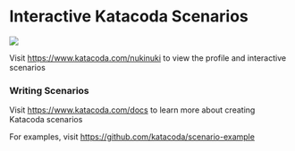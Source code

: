 # Interactive Katacoda Scenarios

[![](http://shields.katacoda.com/katacoda/nukinuki/count.svg)](https://www.katacoda.com/nukinuki "Get your profile on Katacoda.com")

Visit https://www.katacoda.com/nukinuki to view the profile and interactive scenarios

### Writing Scenarios
Visit https://www.katacoda.com/docs to learn more about creating Katacoda scenarios

For examples, visit https://github.com/katacoda/scenario-example
